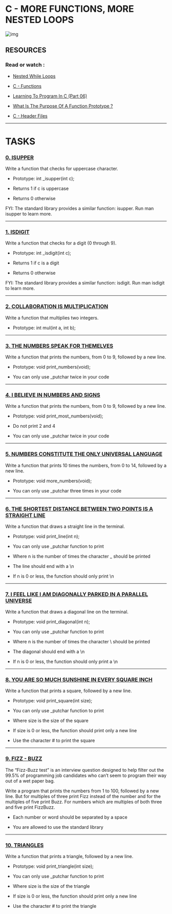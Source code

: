 # C - MORE FUNCTIONS, MORE NESTED LOOPS

![img](https://c8.alamy.com/comp/2G18XE3/abstract-modern-tech-of-programming-code-screen-developer-c-programming-language-of-computer-script-and-technology-background-of-software-2G18XE3.jpg)

## RESOURCES

### Read or watch :

- [Nested While Loops](https://intranet.hbtn.io/rltoken/lnzT56HYlUClB0-yDfwiqw)

- [C - Functions](https://intranet.hbtn.io/rltoken/mWFYXPYiI87lYf6tyYtD_Q)

- [Learning To Program In C (Part 06)](https://intranet.hbtn.io/rltoken/xpQGxUCqMewY3qcbTU3NTw)

- [What Is The Purpose Of A Function Prototype ?](https://intranet.hbtn.io/rltoken/7P08UbWvbOnyohRhLjSKGw)

- [C - Header Files](https://intranet.hbtn.io/rltoken/gnZvo3oRJ5CR_LsKz8tzVA)

--------------------------------

# TASKS

### [0. ISUPPER](https://github.com/MathieuMorel62/holbertonschool-low_level_programming/blob/master/more_functions_nested_loops/0-isupper.c)

Write a function that checks for uppercase character.

  - Prototype: int _isupper(int c);

  - Returns 1 if c is uppercase

  - Returns 0 otherwise

FYI: The standard library provides a similar function: isupper. Run man isupper to learn more.

---------------------------------

### [1. ISDIGIT](https://github.com/MathieuMorel62/holbertonschool-low_level_programming/blob/master/more_functions_nested_loops/1-isdigit.c)

Write a function that checks for a digit (0 through 9).

  - Prototype: int _isdigit(int c);

  - Returns 1 if c is a digit

  - Returns 0 otherwise

FYI: The standard library provides a similar function: isdigit. Run man isdigit to learn more.

------------------------------

### [2. COLLABORATION IS MULTIPLICATION](https://github.com/MathieuMorel62/holbertonschool-low_level_programming/blob/master/more_functions_nested_loops/2-mul.c)

Write a function that multiplies two integers.
 
  - Prototype: int mul(int a, int b);

---------------------------

### [3. THE NUMBERS SPEAK FOR THEMELVES](https://github.com/MathieuMorel62/holbertonschool-low_level_programming/blob/master/more_functions_nested_loops/3-print_numbers.c)

Write a function that prints the numbers, from 0 to 9, followed by a new line.

  - Prototype: void print_numbers(void);

  - You can only use _putchar twice in your code

-------------------------------

### [4. I BELIEVE IN NUMBERS AND SIGNS](https://github.com/MathieuMorel62/holbertonschool-low_level_programming/blob/master/more_functions_nested_loops/4-print_most_numbers.c)

Write a function that prints the numbers, from 0 to 9, followed by a new line.

  - Prototype: void print_most_numbers(void); 

  - Do not print 2 and 4

  - You can only use _putchar twice in your code

----------------------

### [5. NUMBERS CONSTITUTE THE ONLY UNIVERSAL LANGUAGE](https://github.com/MathieuMorel62/holbertonschool-low_level_programming/blob/master/more_functions_nested_loops/5-more_numbers.c)

Write a function that prints 10 times the numbers, from 0 to 14, followed by a new line.

  - Prototype: void more_numbers(void);

  - You can only use _putchar three times in your code

----------------------------

### [6. THE SHORTEST DISTANCE BETWEEN TWO POINTS IS A STRAIGHT LINE](https://github.com/MathieuMorel62/holbertonschool-low_level_programming/blob/master/more_functions_nested_loops/6-print_line.c)

Write a function that draws a straight line in the terminal.

  - Prototype: void print_line(int n);

  - You can only use _putchar function to print 

  - Where n is the number of times the character _ should be printed

  - The line should end with a \n

  - If n is 0 or less, the function should only print \n

---------------------------

### [7. I FEEL LIKE I AM DIAGONALLY PARKED IN A PARALLEL UNIVERSE](https://github.com/MathieuMorel62/holbertonschool-low_level_programming/blob/master/more_functions_nested_loops/7-print_diagonal.c)

Write a function that draws a diagonal line on the terminal.

  - Prototype: void print_diagonal(int n);

  - You can only use _putchar function to print

  - Where n is the number of times the character \ should be printed

  - The diagonal should end with a \n

  - If n is 0 or less, the function should only print a \n

----------------------------

### [8. YOU ARE SO MUCH SUNSHINE IN EVERY SQUARE INCH](https://github.com/MathieuMorel62/holbertonschool-low_level_programming/blob/master/more_functions_nested_loops/8-print_square.c)

Write a function that prints a square, followed by a new line.

  - Prototype: void print_square(int size);

  - You can only use _putchar function to print

  - Where size is the size of the square

  - If size is 0 or less, the function should print only a new line
 
  - Use the character # to print the square

-----------------------------

### [9. FIZZ - BUZZ](https://github.com/MathieuMorel62/holbertonschool-low_level_programming/blob/master/more_functions_nested_loops/9-fizz_buzz.c)

The “Fizz-Buzz test” is an interview question designed to help filter out the 99.5% of programming job candidates who can’t seem to program their way out of a wet paper bag.

Write a program that prints the numbers from 1 to 100, followed by a new line. But for multiples of three print Fizz instead of the number and for the multiples of five print Buzz. For numbers which are multiples of both three and five print FizzBuzz.

  - Each number or word should be separated by a space

  - You are allowed to use the standard library

-----------------------------------

### [10. TRIANGLES](https://github.com/MathieuMorel62/holbertonschool-low_level_programming/blob/master/more_functions_nested_loops/10-print_triangle.c)

Write a function that prints a triangle, followed by a new line.

  - Prototype: void print_triangle(int size);

  - You can only use _putchar function to print

  - Where size is the size of the triangle

  - If size is 0 or less, the function should print only a new line

  - Use the character # to print the triangle


